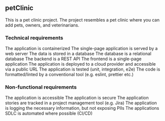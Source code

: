## petClinic
This is a pet clinic project.
The project resembles a pet clinic where you can add pets, owners, and veterinarians.
### Technical requirements
The application is containerized
The single-page application is served by a web server
The data is stored in a database
The database is a relational database
The backend is a REST API
The frontend is a single-page application
The application is deployed to a cloud provider and accessible via a public URL
The application is tested (unit, integration, e2e)
The code is formatted/linted by a conventional tool (e.g. eslint, prettier etc.)
### Non-functional requirements
The application is accessible
The application is secure
The application stories are tracked in a project management tool (e.g. Jira)
The application is logging the necessary information, but not exposing PIIs
The applications SDLC is automated where possible (CI/CD)
